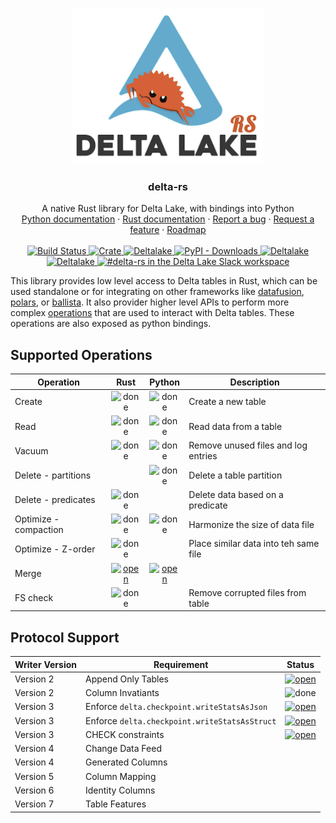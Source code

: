 <p align="center">
  <a href="https://delta.io/">
    <img src="https://github.com/delta-io/delta-rs/blob/main/logo.png?raw=true" alt="delta-rs logo" height="250">
  </a>
</p>
<h3 align="center">delta-rs</h3>
<p align="center">
  A native Rust library for Delta Lake, with bindings into Python
  <br>
  <a href="https://delta-io.github.io/delta-rs/python/">Python documentation</a>
  ·
  <a href="https://docs.rs/deltalake/latest/deltalake/">Rust documentation</a>
  ·
  <a href="https://github.com/delta-io/delta-rs/issues/new?template=bug_report.md">Report a bug</a>
  ·
  <a href="https://github.com/delta-io/delta-rs/issues/new?template=feature_request.md">Request a feature</a>
  ·
  <a href="https://github.com/delta-io/delta-rs/issues/1128">Roadmap</a>
  <br>
  <br>
  <a target="_blank" href="https://github.com/delta-io/delta-rs/actions" style="background:none">
    <img alt="Build Status" src="https://github.com/delta-io/delta-rs/workflows/build/badge.svg?branch=main" >
  </a>
  <a href="https://crates.io/crates/deltalake">
    <img alt="Crate" src="https://img.shields.io/crates/v/deltalake.svg?style=flat-square" >
  </a>
  <a href="https://pypi.python.org/pypi/deltalake">
    <img alt="Deltalake" src="https://img.shields.io/pypi/v/deltalake.svg?style=flat-square" >
  </a>
  <a href="https://pypi.org/project/deltalake">
    <img alt="PyPI - Downloads" src="https://img.shields.io/pypi/dm/deltalake?style=flat-square" >
  </a>
  <a href="https://pypi.python.org/pypi/deltalake">
    <img alt="Deltalake" src="https://img.shields.io/pypi/l/deltalake.svg?style=flat-square">
  </a>
  <a href="https://pypi.python.org/pypi/deltalake">
    <img alt="Deltalake" src="https://img.shields.io/pypi/pyversions/deltalake.svg">
  </a>
  <a target="_blank" href="https://go.delta.io/slack">
    <img alt="#delta-rs in the Delta Lake Slack workspace" src="https://img.shields.io/badge/slack-delta-blue.svg?logo=slack&style=flat-square">
  </a>
</p>

This library provides low level access to Delta tables in Rust, which can be used standalone
or for integrating on other frameworks like [datafusion][datafusion], [polars][polars], or [ballista][ballista].
It also provider higher level APIs to perform more complex [operations](#supported-operations) that are
used to interact with Delta tables. These operations are also exposed as python bindings.

## Supported Operations

| Operation             |        Rust         |       Python        | Description                           |
| --------------------- | :-----------------: | :-----------------: | ------------------------------------- |
| Create                |       ![done]       |       ![done]       | Create a new table                    |
| Read                  |       ![done]       |       ![done]       | Read data from a table                |
| Vacuum                |       ![done]       |       ![done]       | Remove unused files and log entries   |
| Delete - partitions   |                     |       ![done]       | Delete a table partition              |
| Delete - predicates   |       ![done]       |                     | Delete data based on a predicate      |
| Optimize - compaction |       ![done]       |       ![done]       | Harmonize the size of data file       |
| Optimize - Z-order    |       ![done]       |                     | Place similar data into teh same file |
| Merge                 | [![open]][merge-rs] | [![open]][merge-py] |
| FS check              |       ![done]       |                     | Remove corrupted files from table     |

## Protocol Support

| Writer Version | Requirement                                   |        Status        |
| -------------- | --------------------------------------------- | :------------------: |
| Version 2      | Append Only Tables                            |  [![open]][roadmap]  |
| Version 2      | Column Invatiants                             |       ![done]        |
| Version 3      | Enforce `delta.checkpoint.writeStatsAsJson`   | [![open]][writer-rs] |
| Version 3      | Enforce `delta.checkpoint.writeStatsAsStruct` | [![open]][writer-rs] |
| Version 3      | CHECK constraints                             | [![open]][writer-rs] |
| Version 4      | Change Data Feed                              |                      |
| Version 4      | Generated Columns                             |                      |
| Version 5      | Column Mapping                                |                      |
| Version 6      | Identity Columns                              |                      |
| Version 7      | Table Features                                |                      |

[datafusion]: https://github.com/apache/arrow-datafusion
[ballista]: https://github.com/apache/arrow-ballista
[polars]: https://github.com/pola-rs/polars
[open]: https://cdn.jsdelivr.net/gh/Readme-Workflows/Readme-Icons@main/icons/octicons/IssueOpened.svg
[done]: https://cdn.jsdelivr.net/gh/Readme-Workflows/Readme-Icons@main/icons/octicons/IssueClosed.svg
[roadmap]: https://github.com/delta-io/delta-rs/issues/1128
[merge-py]: https://github.com/delta-io/delta-rs/issues/1357
[merge-rs]: https://github.com/delta-io/delta-rs/issues/850
[writer-rs]: https://github.com/delta-io/delta-rs/issues/851
